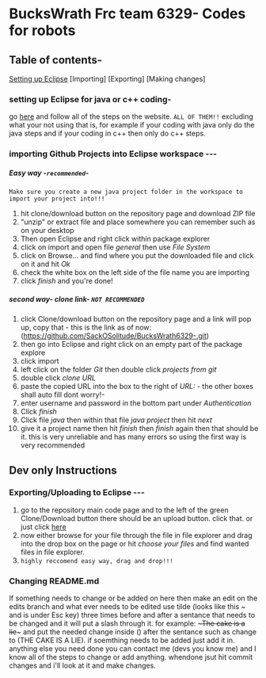 # BucksWrath Frc team 6329- Codes for robots

## Table of contents-
[Setting up Eclipse](https://github.com/SackOSolitude/BucksWrath6329-/blob/master/README.md#setting-up-eclipse-for-java-or-c-coding-)
[Importing] 
[Exporting]
[Making changes]

### setting up Eclipse for java or c++ coding-
go [here](https://wpilib.screenstepslive.com/s/currentCS/m/java/l/599681-installing-eclipse-c-java) and follow all of the steps on the website. `ALL OF THEM!!` excluding what your not using that is, for example if your coding with java only do the java steps and if your coding in c++ then only do c++ steps.




### importing Github Projects into Eclipse workspace ---  
##### Easy way -`recommended`-
`Make sure you create a new java project folder in the workspace to import your project into!!!`
1. hit clone/download button on the repository page  and download ZIP file
2. "unzip" or extract file and place somewhere you can remember such as on your desktop 
3. Then open Eclipse and right click within package explorer
4. click on import and open file *general* then use *File System*
5. click on Browse... and find where you put the downloaded file and click on it and hit *Ok*
6. check the white box on the left side of the file name you are importing
7. click *finish* and you're done!
##### second way- clone link- `NOT RECOMMENDED`
1. click Clone/download button on the repository page and a link will pop up, copy that - this is the link as of now: (https://github.com/SackOSolitude/BucksWrath6329-.git)
2. then go into Eclipse and right click on an empty part of the package explore
3. click import
4. left click on the folder *Git* then double click *projects from git*  
5. double click *clone URL*
6. paste the copied URL into the box to the right of *URL:* - the other boxes shall auto fill dont worry!-
7. enter username and password in the bottom part under *Authentication* 
8. Click *finish* 
9. Click file *java* then within that file *java project* then hit *next* 
10. give it a project name then hit *finish* then *finish* again then that should be it.
this is very unreliable and has many errors so using the first way is very recommended



## Dev only Instructions
### Exporting/Uploading to Eclipse ---
1.  go to the repository main code page and to the left of the green Clone/Download button there should be an upload button. click that. or just click [here](https://github.com/SackOSolitude/BucksWrath6329-/upload/master) 
2. now either browse for your file through the file in file explorer and drag into the drop box on the page  or hit *choose your files* and find wanted files in file explorer.
3. `highly reccomend easy way, drag and drop!!!`




### Changing README.md
If something needs to change or be added on here then make an edit on the edits branch and what ever needs to be edited use tilde (looks like this ~ and is under Esc key) three times before and after a sentance that needs to be changed and it will put a slash through it. for example: ~~~The cake is a lie~~~ and put the needed change inside () after the sentance such as change to (THE CAKE IS A LIE). if soemthing needs to be added just add it in. anything else you need done you can contact me (devs you know me) and I know all of the steps to change or add anything. whendone jsut hit commit changes and i'll look at it and make changes. 





